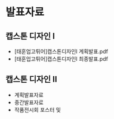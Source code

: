 # 발표자료
## 캡스톤 디자인 I
  - [태훈업고튀어]캡스톤디자인I 계획발표.pdf
  - [태훈업고튀어]캡스톤디자인I 최종발표.pdf
  
## 캡스톤 디자인 II
  - 계획발표자료
  - 중간발표자료
  - 작품전시회 포스터 및 
  

